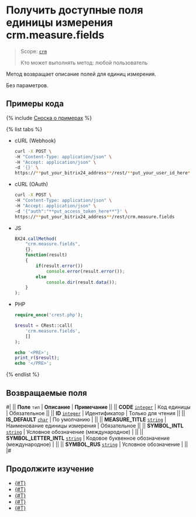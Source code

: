 # Получить доступные поля единицы измерения crm.measure.fields

> Scope: [`crm`](../../../scopes/permissions.md)
>
> Кто может выполнять метод: любой пользователь

Метод возвращает описание полей для единиц измерения.

Без параметров.

## Примеры кода

{% include [Сноска о примерах](../../../../_includes/examples.md) %}

{% list tabs %}

- cURL (Webhook)

    ```bash
    curl -X POST \
    -H "Content-Type: application/json" \
    -H "Accept: application/json" \
    -d '{}' \
    https://**put_your_bitrix24_address**/rest/**put_your_user_id_here**/**put_your_webhook_here**/crm.measure.fields
    ```

- cURL (OAuth)

    ```bash
    curl -X POST \
    -H "Content-Type: application/json" \
    -H "Accept: application/json" \
    -d '{"auth":"**put_access_token_here**"}' \
    https://**put_your_bitrix24_address**/rest/crm.measure.fields
    ```

- JS

    ```js
    BX24.callMethod(
        "crm.measure.fields",
        {},
        function(result)
        {
            if(result.error())
                console.error(result.error());
            else
                console.dir(result.data());
        }
    );
    ```

- PHP

    ```php
    require_once('crest.php');

    $result = CRest::call(
        'crm.measure.fields',
        []
    );

    echo '<PRE>';
    print_r($result);
    echo '</PRE>';
    ```

{% endlist %}

## Возвращаемые поля

#|
|| **Поле**
`тип` | **Описание** | **Примечание** ||
|| **CODE** 
[`integer`](../../data-types.md) | Код единицы | Обязательное ||
|| **ID** 
[`integer`](../../data-types.md) | Идентификатор | Только для чтения ||
|| **IS_DEFAULT** 
[`char`](../../data-types.md) | По умолчанию | ||
|| **MEASURE_TITLE** 
[`string`](../../data-types.md) | Наименование единицы измерения | Обязательное ||
|| **SYMBOL_INTL** 
[`string`](../../data-types.md) | Условное обозначение (международное) | ||
|| **SYMBOL_LETTER_INTL** 
[`string`](../../data-types.md) | Кодовое буквенное обозначение (международное) | ||
|| **SYMBOL_RUS** 
[`string`](../../data-types.md) | Условное обозначение | ||
|#

## Продолжите изучение

- [{#T}](./crm-measure-add.md)
- [{#T}](./crm-measure-update.md)
- [{#T}](./crm-measure-get.md)
- [{#T}](./crm-measure-list.md)
- [{#T}](./crm-measure-delete.md)
